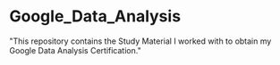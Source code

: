 # Google_Data_Analysis
"This repository contains the Study Material I worked with to obtain my Google Data Analysis Certification."
